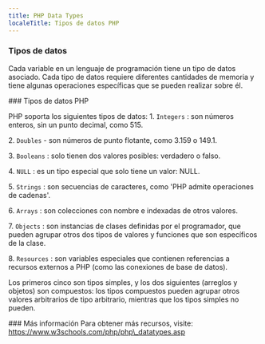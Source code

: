 ---
title: PHP Data Types
localeTitle: Tipos de datos PHP
---### Tipos de datos

Cada variable en un lenguaje de programación tiene un tipo de datos asociado. Cada tipo de datos requiere diferentes cantidades de memoria y tiene algunas operaciones específicas que se pueden realizar sobre él.

\### Tipos de datos PHP

PHP soporta los siguientes tipos de datos: 1. `Integers` : son números enteros, sin un punto decimal, como 515.

2\. `Doubles` - son números de punto flotante, como 3.159 o 149.1.

3\. `Booleans` : solo tienen dos valores posibles: verdadero o falso.

4\. `NULL` : es un tipo especial que solo tiene un valor: NULL.

5\. `Strings` : son secuencias de caracteres, como 'PHP admite operaciones de cadenas'.

6\. `Arrays` : son colecciones con nombre e indexadas de otros valores.

7\. `Objects` : son instancias de clases definidas por el programador, que pueden agrupar otros dos tipos de valores y funciones que son específicos de la clase.

8\. `Resources` : son variables especiales que contienen referencias a recursos externos a PHP (como las conexiones de base de datos).

Los primeros cinco son tipos simples, y los dos siguientes (arreglos y objetos) son compuestos: los tipos compuestos pueden agrupar otros valores arbitrarios de tipo arbitrario, mientras que los tipos simples no pueden.

\### Más información Para obtener más recursos, visite: https://www.w3schools.com/php/php\_datatypes.asp